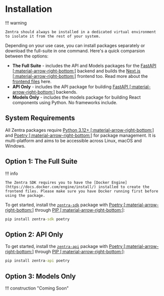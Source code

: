 # Installation

!!! warning

    Zentra should always be installed in a dedicated virtual environment to isolate it from the rest of your system. 

Depending on your use case, you can install packages separately or download the full-suite in one command. Here's a quick comparsion between the options:

- __The Full Suite__ - includes the API and Models packages for the [FastAPI [:material-arrow-right-bottom:]](https://fastapi.tiangolo.com/) backend and builds the [Next.js [:material-arrow-right-bottom:]](https://nextjs.org/) frontend too. Read more about the [frontend files](/files/frontend) here.
- __API Only__ - includes the API package for building [FastAPI [:material-arrow-right-bottom:]](https://fastapi.tiangolo.com/) backends.
- __Models Only__ - includes the models package for building React components using Python. No frameworks include.

## System Requirements

All Zentra packages require [Python 3.12+ [:material-arrow-right-bottom:]](https://www.python.org/) and [Poetry [:material-arrow-right-bottom:]](https://python-poetry.org/) for package management. It is multi-platform and aims to be accessible across Linux, macOS and Windows.

## Option 1: The Full Suite

!!! info

    The Zentra SDK requires you to have the [Docker Engine](https://docs.docker.com/engine/install/) installed to create the frontend files. Please make sure you have Docker running first before using the package.

To get started, install the [`zentra-sdk`](#) package with [Poetry [:material-arrow-right-bottom:]](https://python-poetry.org/) through [PIP [:material-arrow-right-bottom:]](https://pypi.org/project/zentra-sdk/):

```cmd title=""
pip install zentra-sdk poetry
```

## Option 2: API Only

To get started, install the [`zentra-api`](#) package with [Poetry [:material-arrow-right-bottom:]](https://python-poetry.org/) through [PIP [:material-arrow-right-bottom:]](https://pypi.org/project/zentra-api/):

```cmd title=""
pip install zentra-api poetry
```

## Option 3: Models Only

!!! construction "Coming Soon"
